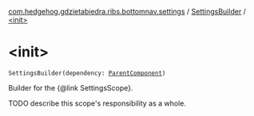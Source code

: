 [com.hedgehog.gdzietabiedra.ribs.bottomnav.settings](../index.md) / [SettingsBuilder](index.md) / [&lt;init&gt;](./-init-.md)

# &lt;init&gt;

`SettingsBuilder(dependency: `[`ParentComponent`](-parent-component/index.md)`)`

Builder for the {@link SettingsScope}.

TODO describe this scope's responsibility as a whole.

